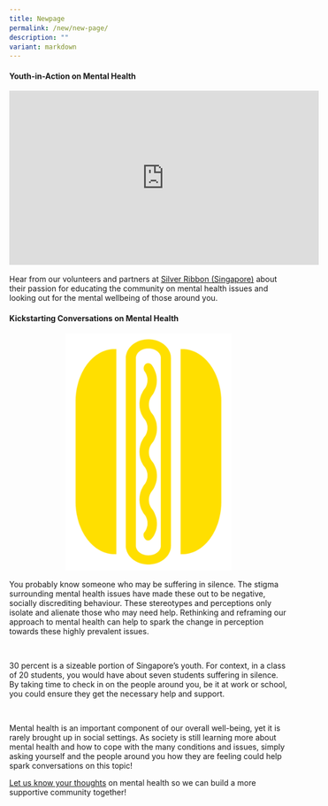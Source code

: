 ```yaml
---
title: Newpage
permalink: /new/new-page/
description: ""
variant: markdown
---
```

#### **Youth-in-Action on Mental Health**
 
<iframe allowfullscreen="" allow="accelerometer; autoplay; clipboard-write; encrypted-media; gyroscope; picture-in-picture; web-share" frameborder="0" title="YouTube video player" src="https://www.youtube.com/embed/-Q7Wiwa1B7g?si=uhUJs-cdRhxgkSMG" height="315" width="560"></iframe>

Hear from our volunteers and partners at [Silver Ribbon (Singapore)](https://www.silverribbonsingapore.com/) about their passion for educating the community on mental health issues and looking out for the mental wellbeing of those around you.

       

#### **Kickstarting Conversations on Mental Health**

<div style="text-align:center;">
	  <a href="https://www.instagram.com/p/Cyid1zIvGgb/?igshid=MzRlODBiNWFlZA=="><img style="width:300px;display:inline-block" alt="" src="/images/supersub.jpg"></a>   
  	
<a></a></div>
You probably know someone who may be suffering in silence. The stigma surrounding mental health issues have made these out to be negative, socially discrediting behaviour. These stereotypes and perceptions only isolate and alienate those who may need help. Rethinking and reframing our approach to mental health can help to spark the change in perception towards these highly prevalent issues.

<div style="text-align:;">
	  <a href="https://www.instagram.com/p/CyQcR5ItRWX/?igshid=MzRlODBiNWFlZA=="><img style="width:300px;display:inline-block" alt="" src="/images/MH_02.jpg"></a>   
  
<a></a></div>        

30 percent is a sizeable portion of Singapore’s youth. For context, in a class of 20 students, you would have about seven students suffering in silence. By taking time to check in on the people around you, be it at work or school, you could ensure they get the necessary help and support.

<div style="text-align:;">
	  <a href="https://www.instagram.com/reel/Cx-azgvJn3Z/?igshid=MzRlODBiNWFlZA=="><img style="width:400px;display:inline-block" alt="" src="/images/MH_01.JPG"></a>   
  
<a></a></div>

Mental health is an important component of our overall well-being, yet it is rarely brought up in social settings. As society is still learning more about mental health and how to cope with the many conditions and issues, simply asking yourself and the people around you how they are feeling could help spark conversations on this topic!

[Let us know your thoughts](https://share.oppi.live/01H6ZK5NB1JMZTA3Q15N8DDFWC) on mental health so we can build a more supportive community together!